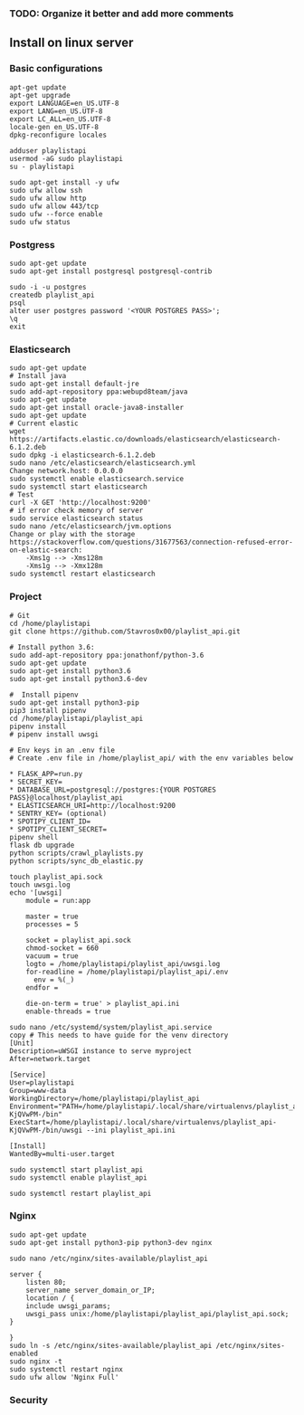 ### TODO: Organize it better and add more comments

## Install on linux server

### Basic configurations
    apt-get update
    apt-get upgrade
    export LANGUAGE=en_US.UTF-8
    export LANG=en_US.UTF-8
    export LC_ALL=en_US.UTF-8
    locale-gen en_US.UTF-8
    dpkg-reconfigure locales

    adduser playlistapi
    usermod -aG sudo playlistapi
    su - playlistapi

    sudo apt-get install -y ufw
    sudo ufw allow ssh
    sudo ufw allow http
    sudo ufw allow 443/tcp
    sudo ufw --force enable
    sudo ufw status



### Postgress

    sudo apt-get update
    sudo apt-get install postgresql postgresql-contrib

    sudo -i -u postgres
    createdb playlist_api
    psql
    alter user postgres password '<YOUR POSTGRES PASS>';
    \q
    exit

### Elasticsearch

    sudo apt-get update
    # Install java
    sudo apt-get install default-jre
    sudo add-apt-repository ppa:webupd8team/java
    sudo apt-get update
    sudo apt-get install oracle-java8-installer
    sudo apt-get update
    # Current elastic
    wget https://artifacts.elastic.co/downloads/elasticsearch/elasticsearch-6.1.2.deb
    sudo dpkg -i elasticsearch-6.1.2.deb
    sudo nano /etc/elasticsearch/elasticsearch.yml
    Change network.host: 0.0.0.0
    sudo systemctl enable elasticsearch.service
    sudo systemctl start elasticsearch
    # Test
    curl -X GET 'http://localhost:9200'
    # if error check memory of server
    sudo service elasticsearch status
    sudo nano /etc/elasticsearch/jvm.options
    Change or play with the storage https://stackoverflow.com/questions/31677563/connection-refused-error-on-elastic-search:
        -Xms1g --> -Xms128m
        -Xms1g --> -Xmx128m
    sudo systemctl restart elasticsearch



### Project
    # Git
    cd /home/playlistapi
    git clone https://github.com/Stavros0x00/playlist_api.git

    # Install python 3.6:
    sudo add-apt-repository ppa:jonathonf/python-3.6
    sudo apt-get update
    sudo apt-get install python3.6
    sudo apt-get install python3.6-dev

    #  Install pipenv
    sudo apt-get install python3-pip
    pip3 install pipenv
    cd /home/playlistapi/playlist_api
    pipenv install
    # pipenv install uwsgi

    # Env keys in an .env file
    # Create .env file in /home/playlist_api/ with the env variables below

    * FLASK_APP=run.py
    * SECRET_KEY=
    * DATABASE_URL=postgresql://postgres:{YOUR POSTGRES PASS}@localhost/playlist_api
    * ELASTICSEARCH_URI=http://localhost:9200
    * SENTRY_KEY= (optional)
    * SPOTIPY_CLIENT_ID=
    * SPOTIPY_CLIENT_SECRET=
    pipenv shell
    flask db upgrade
    python scripts/crawl_playlists.py
    python scripts/sync_db_elastic.py

    touch playlist_api.sock
    touch uwsgi.log
    echo '[uwsgi]
        module = run:app

        master = true
        processes = 5

        socket = playlist_api.sock
        chmod-socket = 660
        vacuum = true
        logto = /home/playlistapi/playlist_api/uwsgi.log
        for-readline = /home/playlistapi/playlist_api/.env
          env = %(_)
        endfor =

        die-on-term = true' > playlist_api.ini
        enable-threads = true

    sudo nano /etc/systemd/system/playlist_api.service
    copy # This needs to have guide for the venv directory
    [Unit]
    Description=uWSGI instance to serve myproject
    After=network.target

    [Service]
    User=playlistapi
    Group=www-data
    WorkingDirectory=/home/playlistapi/playlist_api
    Environment="PATH=/home/playlistapi/.local/share/virtualenvs/playlist_api-KjQVwPM-/bin"
    ExecStart=/home/playlistapi/.local/share/virtualenvs/playlist_api-KjQVwPM-/bin/uwsgi --ini playlist_api.ini

    [Install]
    WantedBy=multi-user.target

    sudo systemctl start playlist_api
    sudo systemctl enable playlist_api

    sudo systemctl restart playlist_api

### Nginx
    sudo apt-get update
    sudo apt-get install python3-pip python3-dev nginx

    sudo nano /etc/nginx/sites-available/playlist_api

    server {
        listen 80;
        server_name server_domain_or_IP;
        location / {
        include uwsgi_params;
        uwsgi_pass unix:/home/playlistapi/playlist_api/playlist_api.sock;
    }

    }
    sudo ln -s /etc/nginx/sites-available/playlist_api /etc/nginx/sites-enabled
    sudo nginx -t
    sudo systemctl restart nginx
    sudo ufw allow 'Nginx Full'



### Security



